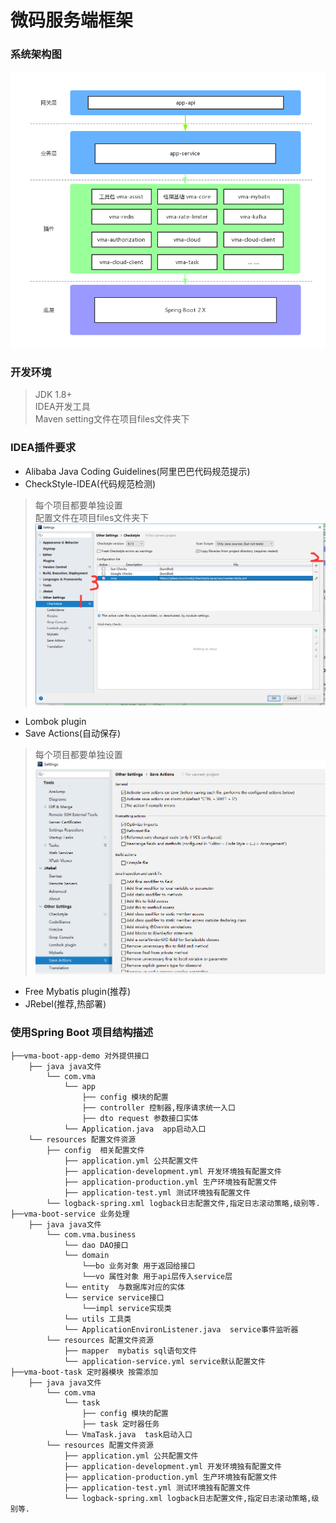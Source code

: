 # 微码服务端框架
### 系统架构图
![架构图](img/系统架构.png)

### 开发环境
> JDK 1.8+   
> IDEA开发工具  
> Maven setting文件在项目files文件夹下

### IDEA插件要求
+ Alibaba Java Coding Guidelines(阿里巴巴代码规范提示)
+ CheckStyle-IDEA(代码规范检测)
> 每个项目都要单独设置  
> 配置文件在项目files文件夹下
>![checkstyle](img/checkstyle.png)
+ Lombok plugin
+ Save Actions(自动保存)
>每个项目都要单独设置
>![checkstyle](img/save-actions.png)
+ Free Mybatis plugin(推荐)
+ JRebel(推荐,热部署)


###  使用Spring Boot 项目结构描述

```shell
├──vma-boot-app-demo 对外提供接口
    ├── java java文件
        └── com.vma
            └── app
                ├── config 模块的配置
                ├── controller 控制器,程序请求统一入口
                ├── dto request 参数接口实体
            └── Application.java  app启动入口
    └── resources 配置文件资源
        ├── config  相关配置文件
            ├── application.yml 公共配置文件
            ├── application-development.yml 开发环境独有配置文件
            ├── application-production.yml 生产环境独有配置文件
            ├── application-test.yml 测试环境独有配置文件
        └── logback-spring.xml logback日志配置文件,指定日志滚动策略,级别等.
├──vma-boot-service 业务处理
    ├── java java文件
        └── com.vma.business
            └── dao DAO接口
            └── domain 
                └──bo 业务对象 用于返回给接口
                └──vo 属性对象 用于api层传入service层
            └── entity  与数据库对应的实体
            └── service service接口
                └──impl service实现类
            └── utils 工具类
            └── ApplicationEnvironListener.java  service事件监听器
        └── resources 配置文件资源
            ├── mapper  mybatis sql语句文件
            └── application-service.yml service默认配置文件
├──vma-boot-task 定时器模块 按需添加
    ├── java java文件
        └── com.vma
            └── task
                ├── config 模块的配置
                ├── task 定时器任务
            └── VmaTask.java  task启动入口
        └── resources 配置文件资源
            ├── application.yml 公共配置文件
            ├── application-development.yml 开发环境独有配置文件
            ├── application-production.yml 生产环境独有配置文件
            ├── application-test.yml 测试环境独有配置文件
            └── logback-spring.xml logback日志配置文件,指定日志滚动策略,级别等.
```
